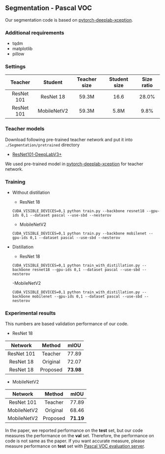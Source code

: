 ## Segmentation - Pascal VOC

Our segmentation code is based on [pytorch-deeplab-xception](https://github.com/jfzhang95/pytorch-deeplab-xception).

### Additional requirements

- tqdm
- matplotlib 
- pillow

### Settings

|   Teacher  |  Student  | Teacher size | Student size | Size ratio |
|:----------:|:---------:|:------------:|:------------:|:----------:|
| ResNet 101 | ResNet 18 |    59.3M    |    16.6    |   28.0%   |
| ResNet 101 | MobileNetV2 |    59.3M    |     5.8M    |   9.8%   |


### Teacher models
Download following pre-trained teacher network and put it into ```./Segmentation/pretrained``` directory
- [ResNet101-DeepLabV3+](https://drive.google.com/open?id=1Pz2OT5KoSNvU5rc3w5d2R8_0OBkKSkLR)

We used pre-trained model in [pytorch-deeplab-xception](https://github.com/jfzhang95/pytorch-deeplab-xception) for teacher network.

### Training

- Without distillation
  - ResNet 18
  ```shell script
  CUDA_VISIBLE_DEVICES=0,1 python train.py --backbone resnet18 --gpu-ids 0,1 --dataset pascal --use-sbd --nesterov
  ```
  
  - MobileNetV2
  ```shell script
  CUDA_VISIBLE_DEVICES=0,1 python train.py --backbone mobilenet --gpu-ids 0,1 --dataset pascal --use-sbd --nesterov
  ````

- Distillation
  - ResNet 18
  ```shell script
  CUDA_VISIBLE_DEVICES=0,1 python train_with_distillation.py --backbone resnet18 --gpu-ids 0,1 --dataset pascal --use-sbd --nesterov
  ```
  
  -MobileNetV2
  ```shell script
  CUDA_VISIBLE_DEVICES=0,1 python train_with_distillation.py --backbone mobilenet --gpu-ids 0,1 --dataset pascal --use-sbd --nesterov
  ```

### Experimental results

This numbers are based validation performance of our code.

- ResNet 18

|   Network  |  Method  | mIOU |
|:----------:|:--------:|:----------:|
| ResNet 101 |  Teacher |    77.89   |
| ResNet 18 | Original |    72.07   |
| ResNet 18 | Proposed |    __73.98__   |

- MobileNetV2

|  Network  |  Method  |  mIOU |
|:---------:|:--------:|:-----:|
| ResNet 101 |  Teacher | 77.89 |
| MobileNetV2 | Original | 68.46 |
| MobileNetV2 | Proposed | __71.19__ |


In the paper, we reported performance on the **test** set, but our code measures the performance on the **val** set.
Therefore, the performance on code is not same as the paper.
If you want accurate measure, please measure performance on **test** set with [Pascal VOC evaluation server](http://host.robots.ox.ac.uk/pascal/VOC/).
